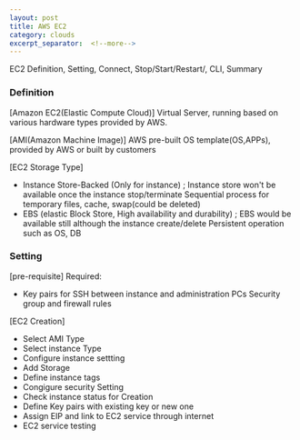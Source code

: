```yaml
---
layout: post
title: AWS EC2
category: clouds
excerpt_separator:  <!--more-->
---
```


EC2 Definition, Setting, Connect, Stop/Start/Restart/, CLI, Summary

### Definition

[Amazon EC2(Elastic Compute Cloud)]
Virtual Server, running based on various hardware types provided by AWS.

[AMI(Amazon Machine Image)]
AWS pre-built OS template(OS,APPs), provided by AWS or built by customers

[EC2 Storage Type]

  * Instance Store-Backed (Only for instance)
  ; Instance store won't be available once the instance stop/terminate
    Sequential process for temporary files, cache, swap(could be deleted)
  * EBS (elastic Block Store, High availability and durability)
  ; EBS would be available still although the instance create/delete
    Persistent operation such as OS, DB

### Setting

[pre-requisite]
Required:
  * Key pairs for SSH between instance and administration PCs
    Security group and firewall rules

[EC2 Creation]

  * Select AMI Type
  * Select instance Type
  * Configure instance settting
  * Add Storage
  * Define instance tags
  * Congigure security Setting
  * Check instance status for Creation
  * Define Key pairs with existing key or new one
  * Assign EIP and link to EC2 service through internet
  * EC2 service testing
